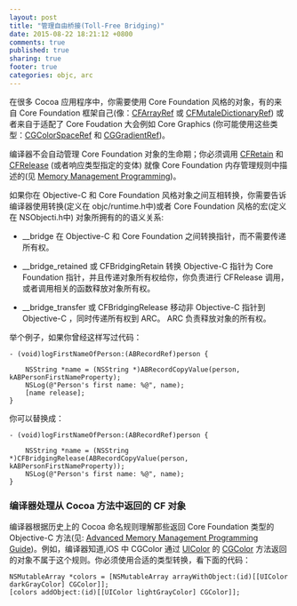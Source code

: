 ```yaml
---
layout: post
title: "管理自由桥接(Toll-Free Bridging)"
date: 2015-08-22 18:21:12 +0800
comments: true
published: true
sharing: true
footer: true
categories: objc, arc
---
```


在很多 Cocoa 应用程序中，你需要使用 Core Foundation 风格的对象，有的来自 Core Foundation 框架自己(像：[CFArrayRef](https://developer.apple.com/library/ios/documentation/CoreFoundation/Reference/CFArrayRef/index.html#//apple_ref/c/tdef/CFArrayRef) 或 [CFMutaleDictionaryRef](https://developer.apple.com/library/ios/documentation/CoreFoundation/Reference/CFMutableDictionaryRef/index.html#//apple_ref/c/tdef/CFMutableDictionaryRef)) 或者来自于适配了 Core Foudation 大会例如 Core Graphics (你可能使用这些类型：[CGColorSpaceRef](https://developer.apple.com/library/ios/documentation/GraphicsImaging/Reference/CGColorSpace/index.html#//apple_ref/c/tdef/CGColorSpaceRef) 和  [CGGradientRef](https://developer.apple.com/library/ios/documentation/GraphicsImaging/Reference/CGGradient/index.html#//apple_ref/c/tdef/CGGradientRef))。

编译器不会自动管理 Core Foundation 对象的生命期；你必须调用 [CFRetain](https://developer.apple.com/library/ios/documentation/CoreFoundation/Reference/CFTypeRef/index.html#//apple_ref/c/func/CFRetain) 和 [CFRelease](https://developer.apple.com/library/ios/documentation/CoreFoundation/Reference/CFTypeRef/index.html#//apple_ref/c/func/CFRelease) (或者响应类型指定的变体) 就像 Core Foundation 内存管理规则中描述的(见 [Memory Management Programming](https://developer.apple.com/library/ios/documentation/CoreFoundation/Conceptual/CFMemoryMgmt/CFMemoryMgmt.html#//apple_ref/doc/uid/10000127i))。

如果你在 Objective-C 和 Core Foundation 风格对象之间互相转换，你需要告诉编译器使用转换(定义在 objc/runtime.h中)或者 Core Foundation 风格的宏(定义在 NSObjecti.h中) 对象所拥有的的语义关系:

* __bridge 在 Objective-C 和 Core Foundation 之间转换指针，而不需要传递所有权。

* __bridge_retained 或 CFBridgingRetain 转换 Objective-C 指针为 Core Foundation 指针，并且传递对象所有权给你，你负责进行 CFRelease 调用，或者调用相关的函数释放对象所有权。

* __bridge_transfer 或 CFBridgingRelease 移动非 Objective-C 指针到 Objective-C ，同时传递所有权到 ARC。 ARC 负责释放对象的所有权。

举个例子，如果你曾经这样写过代码：

```
- (void)logFirstNameOfPerson:(ABRecordRef)person {
 
    NSString *name = (NSString *)ABRecordCopyValue(person, kABPersonFirstNameProperty);
    NSLog(@"Person's first name: %@", name);
    [name release];
}
```

你可以替换成：

```
- (void)logFirstNameOfPerson:(ABRecordRef)person {
 
    NSString *name = (NSString *)CFBridgingRelease(ABRecordCopyValue(person, kABPersonFirstNameProperty));
    NSLog(@"Person's first name: %@", name);
}
```
### 编译器处理从 Cocoa 方法中返回的 CF 对象

编译器根据历史上的 Cocoa 命名规则理解那些返回 Core Foundation 类型的 Objective-C 方法(见: [Advanced Memory Management Programming Guide](https://developer.apple.com/library/ios/documentation/Cocoa/Conceptual/MemoryMgmt/Articles/MemoryMgmt.html#//apple_ref/doc/uid/10000011i))。例如，编译器知道,iOS 中 CGColor 通过 [UIColor](https://developer.apple.com/library/ios/documentation/UIKit/Reference/UIColor_Class/index.html#//apple_ref/occ/cl/UIColor) 的 [CGColor](https://developer.apple.com/library/ios/documentation/UIKit/Reference/UIColor_Class/index.html#//apple_ref/occ/instp/UIColor/CGColor) 方法返回的对象不属于这个规则。你必须使用合适的类型转换，看下面的代码：

```
NSMutableArray *colors = [NSMutableArray arrayWithObject:(id)[[UIColor darkGrayColor] CGColor]];
[colors addObject:(id)[[UIColor lightGrayColor] CGColor]];
```





